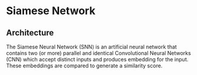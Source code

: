 # Siamese Network

## Architecture 
The Siamese Neural Network (SNN) is an artificial neural network that contains two (or more) parallel and identical Convolutional Neural Networks (CNN) which accept distinct inputs and produces embedding for the input. These embeddings are compared to generate a similarity score.

